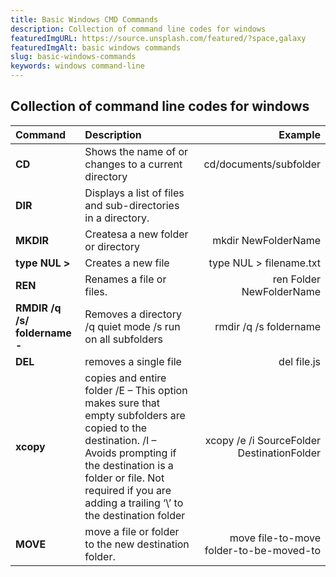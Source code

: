 ```yaml
---
title: Basic Windows CMD Commands
description: Collection of command line codes for windows
featuredImgURL: https://source.unsplash.com/featured/?space,galaxy
featuredImgAlt: basic windows commands
slug: basic-windows-commands
keywords: windows command-line
---
```

## Collection of command line codes for windows


| Command        | Description           | Example  |
|:------------- |:------------- | -----:|
| **CD**      | Shows the name of or changes to a current directory | cd/documents/subfolder |
| **DIR**      | Displays a list of files and sub-directories in a directory.      |    |
| **MKDIR** | Createsa a new folder or directory      |   mkdir NewFolderName |
| **type NUL >** | Creates a new file      |   type NUL > filename.txt |
| **REN** | Renames a file or files.      |   ren Folder NewFolderName |
| **RMDIR /q /s/ foldername -**      | Removes a directory /q quiet mode /s run on all subfolders | rmdir /q /s foldername |
| **DEL**      | removes a single file      |  del file.js  |
| **xcopy** | copies and entire folder /E – This option makes sure that empty subfolders are copied to the destination. /I – Avoids prompting if the destination is a folder or file. Not required if you are adding a trailing ‘\’ to the destination folder      |   xcopy /e /i SourceFolder DestinationFolder |
| **MOVE** | move a file or folder to the new destination folder.      |   move file-to-move folder-to-be-moved-to |
